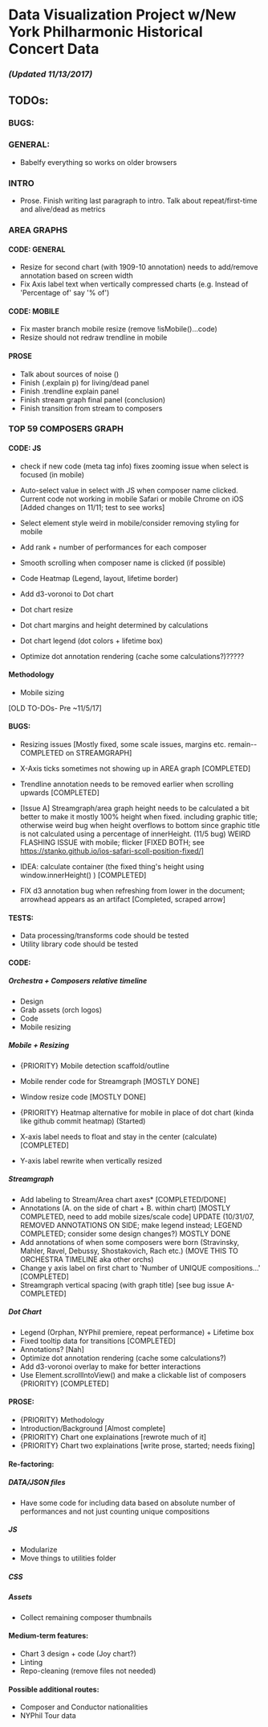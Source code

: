 # Data Visualization Project w/New York Philharmonic Historical Concert Data

### _(Updated 11/13/2017)_

## TODOs: 

### BUGS: 

### GENERAL: 
* Babelfy everything so works on older browsers

### INTRO
* Prose. Finish writing last paragraph to intro. Talk about repeat/first-time and alive/dead as metrics 

### AREA GRAPHS
#### CODE: GENERAL 
* Resize for second chart (with 1909-10 annotation) needs to add/remove annotation based on screen width 
* Fix Axis label text when vertically compressed charts (e.g. Instead of 'Percentage of' say '% of')
#### CODE: MOBILE
* Fix master branch mobile resize (remove !isMobile()...code)
* Resize should not redraw trendline in mobile


#### PROSE
* Talk about sources of noise ()
* Finish (.explain p) for living/dead panel
* Finish .trendline explain panel 
* Finish stream graph final panel (conclusion)
* Finish transition from stream to composers 


### TOP 59 COMPOSERS GRAPH
#### CODE: JS

* check if new code (meta tag info) fixes zooming issue when select is focused (in mobile)
* Auto-select value in select with JS when composer name clicked. Current code not working in mobile Safari or mobile Chrome on iOS [Added changes on 11/11; test to see works]
* Select element style weird in mobile/consider removing styling for mobile
* Add rank + number of performances for each composer
* Smooth scrolling when composer name is clicked (if possible)

* Code Heatmap (Legend, layout, lifetime border)
* Add d3-voronoi to Dot chart
* Dot chart resize
* Dot chart margins and height determined by calculations 
* Dot chart legend (dot colors + lifetime box)

* Optimize dot annotation rendering (cache some calculations?)?????


#### Methodology 

* Mobile sizing








[OLD TO-DOs- Pre ~11/5/17]
#### BUGS: 
* Resizing issues [Mostly fixed, some scale issues, margins etc. remain--COMPLETED on STREAMGRAPH]
* X-Axis ticks sometimes not showing up in AREA graph [COMPLETED]
* Trendline annotation needs to be removed earlier when scrolling upwards [COMPLETED]
* [Issue A] Streamgraph/area graph height needs to be calculated a bit better to make it mostly 100% height when fixed. including graphic title; otherwise weird bug when height overflows to bottom since graphic title is not calculated using a percentage of innerHeight. (11/5 bug) WEIRD FLASHING ISSUE with mobile; flicker [FIXED BOTH; see https://stanko.github.io/ios-safari-scoll-position-fixed/]
* IDEA: calculate container (the fixed thing's height using window.innerHeight() ) [COMPLETED]

* FIX d3 annotation bug when refreshing from lower in the document; arrowhead appears as an artifact [Completed, scraped arrow]

#### TESTS: 
* Data processing/transforms code should be tested 
* Utility library code should be tested 

#### CODE: 

##### Orchestra + Composers relative timeline
* Design
* Grab assets (orch logos)
* Code
* Mobile resizing

##### Mobile + Resizing
* {PRIORITY} Mobile detection scaffold/outline
* Mobile render code for Streamgraph [MOSTLY DONE]
* Window resize code [MOSTLY DONE]
* {PRIORITY} Heatmap alternative for mobile in place of dot chart (kinda like github commit heatmap) (Started)

* X-axis label needs to float and stay in the center (calculate) [COMPLETED]
* Y-axis label rewrite when vertically resized 

##### Streamgraph
*   Add labeling to Stream/Area chart axes* [COMPLETED/DONE]
*   Annotations (A. on the side of chart + B. within chart) [MOSTLY COMPLETED, need to add mobile sizes/scale code]     UPDATE (10/31/07, REMOVED ANNOTATIONS ON SIDE; make legend instead; LEGEND COMPLETED; consider some design         changes?) MOSTLY DONE
*   Add annotations of when some composers were born (Stravinsky, Mahler, Ravel, Debussy, Shostakovich, Rach etc.) (MOVE THIS TO ORCHESTRA TIMELINE aka other orchs)
*   Change y axis label on first chart to 'Number of UNIQUE compositions...' [COMPLETED]
*   Streamgraph vertical spacing (with graph title) [see bug issue A-COMPLETED]

##### Dot Chart 
* Legend (Orphan, NYPhil premiere, repeat performance) + Lifetime box
* Fixed tooltip data for transitions [COMPLETED]
* Annotations? [Nah] 
* Optimize dot annotation rendering (cache some calculations?)
* Add d3-voronoi overlay to make for better interactions
* Use Element.scrollIntoView() and make a clickable list of composers {PRIORITY} [COMPLETED]

#### PROSE: 
* {PRIORITY} Methodology
* Introduction/Background [Almost complete]
* {PRIORITY} Chart one explainations [rewrote much of it]
* {PRIORITY} Chart two explainations [write prose, started; needs fixing]

#### Re-factoring: 

##### DATA/JSON files 
* Have some code for including data based on absolute number of performances and not just counting unique compositions

##### JS
* Modularize 
* Move things to utilities folder 

##### CSS

##### Assets 
* Collect remaining composer thumbnails 

#### Medium-term features: 
* Chart 3 design + code (Joy chart?)
* Linting
* Repo-cleaning (remove files not needed)

#### Possible additional routes: 

* Composer and Conductor nationalities
* NYPhil Tour data 